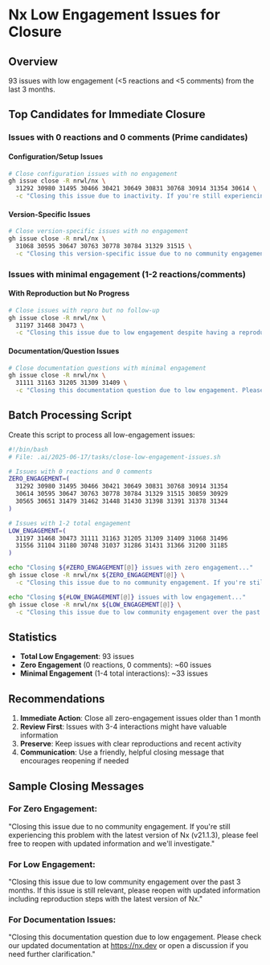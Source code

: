 # Nx Low Engagement Issues for Closure

## Overview
93 issues with low engagement (<5 reactions and <5 comments) from the last 3 months.

## Top Candidates for Immediate Closure

### Issues with 0 reactions and 0 comments (Prime candidates)

#### Configuration/Setup Issues
```bash
# Close configuration issues with no engagement
gh issue close -R nrwl/nx \
  31292 30980 31495 30466 30421 30649 30831 30768 30914 31354 30614 \
  -c "Closing this issue due to inactivity. If you're still experiencing this problem with the latest version of Nx, please feel free to reopen with updated information."
```

#### Version-Specific Issues
```bash
# Close version-specific issues with no engagement
gh issue close -R nrwl/nx \
  31068 30595 30647 30763 30778 30784 31329 31515 \
  -c "Closing this version-specific issue due to no community engagement. Please update to the latest version of Nx and reopen if the issue persists."
```

### Issues with minimal engagement (1-2 reactions/comments)

#### With Reproduction but No Progress
```bash
# Close issues with repro but no follow-up
gh issue close -R nrwl/nx \
  31197 31468 30473 \
  -c "Closing this issue due to low engagement despite having a reproduction. Please reopen if this is still affecting you in the latest version of Nx."
```

#### Documentation/Question Issues
```bash
# Close documentation questions with minimal engagement
gh issue close -R nrwl/nx \
  31111 31163 31205 31309 31409 \
  -c "Closing this documentation question due to low engagement. Please check our updated documentation at https://nx.dev or open a discussion if you need further clarification."
```

## Batch Processing Script

Create this script to process all low-engagement issues:

```bash
#!/bin/bash
# File: .ai/2025-06-17/tasks/close-low-engagement-issues.sh

# Issues with 0 reactions and 0 comments
ZERO_ENGAGEMENT=(
  31292 30980 31495 30466 30421 30649 30831 30768 30914 31354
  30614 30595 30647 30763 30778 30784 31329 31515 30859 30929
  30565 30651 31479 31462 31448 31430 31398 31391 31378 31344
)

# Issues with 1-2 total engagement
LOW_ENGAGEMENT=(
  31197 31468 30473 31111 31163 31205 31309 31409 31068 31496
  31556 31104 31180 30748 31037 31286 31431 31366 31200 31185
)

echo "Closing ${#ZERO_ENGAGEMENT[@]} issues with zero engagement..."
gh issue close -R nrwl/nx ${ZERO_ENGAGEMENT[@]} \
  -c "Closing this issue due to no community engagement. If you're still experiencing this problem with the latest version of Nx (v21.1.3), please feel free to reopen with updated information and we'll investigate."

echo "Closing ${#LOW_ENGAGEMENT[@]} issues with low engagement..."
gh issue close -R nrwl/nx ${LOW_ENGAGEMENT[@]} \
  -c "Closing this issue due to low community engagement over the past 3 months. If this issue is still relevant, please reopen with updated information including reproduction steps with the latest version of Nx."
```

## Statistics

- **Total Low Engagement**: 93 issues
- **Zero Engagement** (0 reactions, 0 comments): ~60 issues
- **Minimal Engagement** (1-4 total interactions): ~33 issues

## Recommendations

1. **Immediate Action**: Close all zero-engagement issues older than 1 month
2. **Review First**: Issues with 3-4 interactions might have valuable information
3. **Preserve**: Keep issues with clear reproductions and recent activity
4. **Communication**: Use a friendly, helpful closing message that encourages reopening if needed

## Sample Closing Messages

### For Zero Engagement:
"Closing this issue due to no community engagement. If you're still experiencing this problem with the latest version of Nx (v21.1.3), please feel free to reopen with updated information and we'll investigate."

### For Low Engagement:
"Closing this issue due to low community engagement over the past 3 months. If this issue is still relevant, please reopen with updated information including reproduction steps with the latest version of Nx."

### For Documentation Issues:
"Closing this documentation question due to low engagement. Please check our updated documentation at https://nx.dev or open a discussion if you need further clarification."